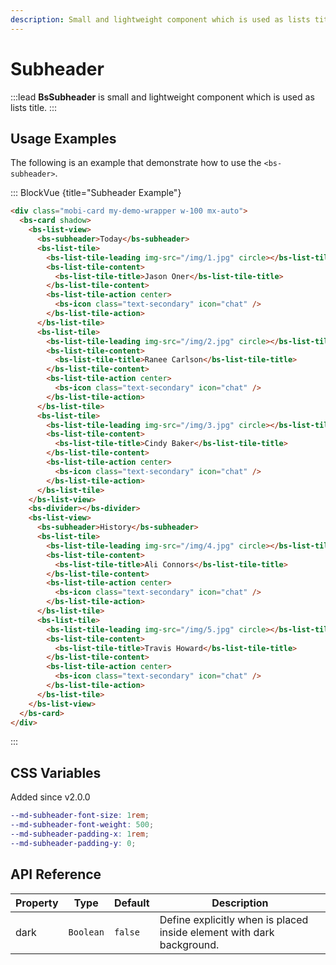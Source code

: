 ```yaml
---
description: Small and lightweight component which is used as lists title. 
--- 
```


# Subheader

:::lead
**BsSubheader** is small and lightweight component which is used as lists title.
:::


## Usage Examples

The following is an example that demonstrate how to use the `<bs-subheader>`.

::: BlockVue {title="Subheader Example"}

```html
<div class="mobi-card my-demo-wrapper w-100 mx-auto">
  <bs-card shadow>
    <bs-list-view>
      <bs-subheader>Today</bs-subheader>
      <bs-list-tile>
        <bs-list-tile-leading img-src="/img/1.jpg" circle></bs-list-tile-leading>
        <bs-list-tile-content>
          <bs-list-tile-title>Jason Oner</bs-list-tile-title>
        </bs-list-tile-content>
        <bs-list-tile-action center>
          <bs-icon class="text-secondary" icon="chat" />
        </bs-list-tile-action>
      </bs-list-tile>
      <bs-list-tile>
        <bs-list-tile-leading img-src="/img/2.jpg" circle></bs-list-tile-leading>
        <bs-list-tile-content>
          <bs-list-tile-title>Ranee Carlson</bs-list-tile-title>
        </bs-list-tile-content>
        <bs-list-tile-action center>
          <bs-icon class="text-secondary" icon="chat" />
        </bs-list-tile-action>
      </bs-list-tile>
      <bs-list-tile>
        <bs-list-tile-leading img-src="/img/3.jpg" circle></bs-list-tile-leading>
        <bs-list-tile-content>
          <bs-list-tile-title>Cindy Baker</bs-list-tile-title>
        </bs-list-tile-content>
        <bs-list-tile-action center>
          <bs-icon class="text-secondary" icon="chat" />
        </bs-list-tile-action>
      </bs-list-tile>
    </bs-list-view>
    <bs-divider></bs-divider>
    <bs-list-view>
      <bs-subheader>History</bs-subheader>
      <bs-list-tile>
        <bs-list-tile-leading img-src="/img/4.jpg" circle></bs-list-tile-leading>
        <bs-list-tile-content>
          <bs-list-tile-title>Ali Connors</bs-list-tile-title>
        </bs-list-tile-content>
        <bs-list-tile-action center>
          <bs-icon class="text-secondary" icon="chat" />
        </bs-list-tile-action>
      </bs-list-tile>
      <bs-list-tile>
        <bs-list-tile-leading img-src="/img/5.jpg" circle></bs-list-tile-leading>
        <bs-list-tile-content>
          <bs-list-tile-title>Travis Howard</bs-list-tile-title>
        </bs-list-tile-content>
        <bs-list-tile-action center>
          <bs-icon class="text-secondary" icon="chat" />
        </bs-list-tile-action>
      </bs-list-tile>
    </bs-list-view>
  </bs-card>
</div>

```
:::


## CSS Variables

<SmallNote color="teal" class="mt-4">Added since v2.0.0</SmallNote>

```scss
--md-subheader-font-size: 1rem;
--md-subheader-font-weight: 500;
--md-subheader-padding-x: 1rem;
--md-subheader-padding-y: 0;
```


## API Reference

<BsTabs v-model="tabs1active" variant="material" color="grey-700" class="doc-api-reference">
  <BsTab label="Props" url="#api-reference">
    <div class="doc-table-responsive doc-table-props">

| Property | Type      | Default | Description                                                           |
| -------- | --------- | ------- | --------------------------------------------------------------------- |
| dark     | `Boolean` | `false` | Define explicitly when is placed inside element with dark background. |

</div>
  </BsTab>
</BsTabs>

<script lang="ts" setup>
import { ref } from 'vue';

const tabs1active = ref(0);
</script>
